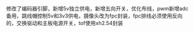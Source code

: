 修改了编码器引脚，新增5v独立供电，新增五向开关，优化布线，pwm新增adc备用，跳线帽控制5v和3v3供电，摄像头改为fpc封装，fpc排线必须使用反向的，交换驱动和主板电源开关，tof使用xh2.54封装